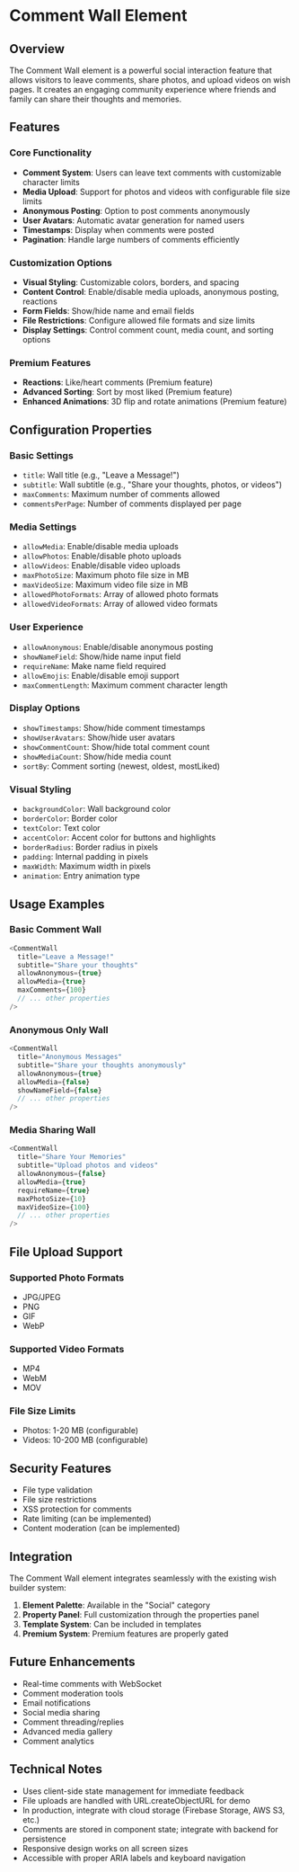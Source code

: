 # Comment Wall Element

## Overview

The Comment Wall element is a powerful social interaction feature that allows visitors to leave comments, share photos, and upload videos on wish pages. It creates an engaging community experience where friends and family can share their thoughts and memories.

## Features

### Core Functionality

- **Comment System**: Users can leave text comments with customizable character limits
- **Media Upload**: Support for photos and videos with configurable file size limits
- **Anonymous Posting**: Option to post comments anonymously
- **User Avatars**: Automatic avatar generation for named users
- **Timestamps**: Display when comments were posted
- **Pagination**: Handle large numbers of comments efficiently

### Customization Options

- **Visual Styling**: Customizable colors, borders, and spacing
- **Content Control**: Enable/disable media uploads, anonymous posting, reactions
- **Form Fields**: Show/hide name and email fields
- **File Restrictions**: Configure allowed file formats and size limits
- **Display Settings**: Control comment count, media count, and sorting options

### Premium Features

- **Reactions**: Like/heart comments (Premium feature)
- **Advanced Sorting**: Sort by most liked (Premium feature)
- **Enhanced Animations**: 3D flip and rotate animations (Premium feature)

## Configuration Properties

### Basic Settings

- `title`: Wall title (e.g., "Leave a Message!")
- `subtitle`: Wall subtitle (e.g., "Share your thoughts, photos, or videos")
- `maxComments`: Maximum number of comments allowed
- `commentsPerPage`: Number of comments displayed per page

### Media Settings

- `allowMedia`: Enable/disable media uploads
- `allowPhotos`: Enable/disable photo uploads
- `allowVideos`: Enable/disable video uploads
- `maxPhotoSize`: Maximum photo file size in MB
- `maxVideoSize`: Maximum video file size in MB
- `allowedPhotoFormats`: Array of allowed photo formats
- `allowedVideoFormats`: Array of allowed video formats

### User Experience

- `allowAnonymous`: Enable/disable anonymous posting
- `showNameField`: Show/hide name input field
- `requireName`: Make name field required
- `allowEmojis`: Enable/disable emoji support
- `maxCommentLength`: Maximum comment character length

### Display Options

- `showTimestamps`: Show/hide comment timestamps
- `showUserAvatars`: Show/hide user avatars
- `showCommentCount`: Show/hide total comment count
- `showMediaCount`: Show/hide media count
- `sortBy`: Comment sorting (newest, oldest, mostLiked)

### Visual Styling

- `backgroundColor`: Wall background color
- `borderColor`: Border color
- `textColor`: Text color
- `accentColor`: Accent color for buttons and highlights
- `borderRadius`: Border radius in pixels
- `padding`: Internal padding in pixels
- `maxWidth`: Maximum width in pixels
- `animation`: Entry animation type

## Usage Examples

### Basic Comment Wall

```typescript
<CommentWall
  title="Leave a Message!"
  subtitle="Share your thoughts"
  allowAnonymous={true}
  allowMedia={true}
  maxComments={100}
  // ... other properties
/>
```

### Anonymous Only Wall

```typescript
<CommentWall
  title="Anonymous Messages"
  subtitle="Share your thoughts anonymously"
  allowAnonymous={true}
  allowMedia={false}
  showNameField={false}
  // ... other properties
/>
```

### Media Sharing Wall

```typescript
<CommentWall
  title="Share Your Memories"
  subtitle="Upload photos and videos"
  allowAnonymous={false}
  allowMedia={true}
  requireName={true}
  maxPhotoSize={10}
  maxVideoSize={100}
  // ... other properties
/>
```

## File Upload Support

### Supported Photo Formats

- JPG/JPEG
- PNG
- GIF
- WebP

### Supported Video Formats

- MP4
- WebM
- MOV

### File Size Limits

- Photos: 1-20 MB (configurable)
- Videos: 10-200 MB (configurable)

## Security Features

- File type validation
- File size restrictions
- XSS protection for comments
- Rate limiting (can be implemented)
- Content moderation (can be implemented)

## Integration

The Comment Wall element integrates seamlessly with the existing wish builder system:

1. **Element Palette**: Available in the "Social" category
2. **Property Panel**: Full customization through the properties panel
3. **Template System**: Can be included in templates
4. **Premium System**: Premium features are properly gated

## Future Enhancements

- Real-time comments with WebSocket
- Comment moderation tools
- Email notifications
- Social media sharing
- Comment threading/replies
- Advanced media gallery
- Comment analytics

## Technical Notes

- Uses client-side state management for immediate feedback
- File uploads are handled with URL.createObjectURL for demo
- In production, integrate with cloud storage (Firebase Storage, AWS S3, etc.)
- Comments are stored in component state; integrate with backend for persistence
- Responsive design works on all screen sizes
- Accessible with proper ARIA labels and keyboard navigation
